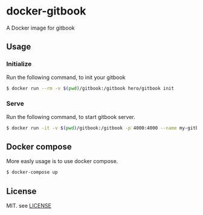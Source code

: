 # docker-gitbook

A Docker image for gitbook

## Usage

### Initialize

Run the following command, to init your gitbook

```bash
$ docker run --rm -v $(pwd)/gitbook:/gitbook hero/gitbook init
```

### Serve

Run the following command, to start gitbook server.

```bash
$ docker run -it -v $(pwd)/gitbook:/gitbook -p 4000:4000 --name my-gitbook hero/gitbook serve
```

## Docker compose

More easly usage is to use docker compose.

```bash
$ docker-compose up
```

## License

MIT. see [LICENSE](./LICENSE)
